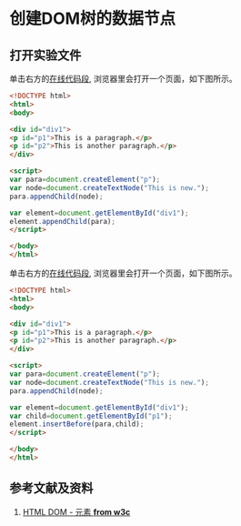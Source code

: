 # 创建DOM树的数据节点

## 打开实验文件

单击右方的[在线代码段](https://www.w3school.com.cn/tiy/t.asp?f=dom_elementcreate), 浏览器里会打开一个页面，如下图所示。

```html
<!DOCTYPE html>
<html>
<body>

<div id="div1">
<p id="p1">This is a paragraph.</p>
<p id="p2">This is another paragraph.</p>
</div>

<script>
var para=document.createElement("p");
var node=document.createTextNode("This is new.");
para.appendChild(node);

var element=document.getElementById("div1");
element.appendChild(para);
</script>

</body>
</html>
```

单击右方的[在线代码段](https://www.w3school.com.cn/tiy/t.asp?f=dom_elementcreate2), 浏览器里会打开一个页面，如下图所示。

```html
<!DOCTYPE html>
<html>
<body>

<div id="div1">
<p id="p1">This is a paragraph.</p>
<p id="p2">This is another paragraph.</p>
</div>

<script>
var para=document.createElement("p");
var node=document.createTextNode("This is new.");
para.appendChild(node);

var element=document.getElementById("div1");
var child=document.getElementById("p1");
element.insertBefore(para,child);
</script>

</body>
</html>
```
## 参考文献及资料

1. [HTML DOM - 元素 **from w3c**](https://www.w3school.com.cn/htmldom/dom_elements.asp) 